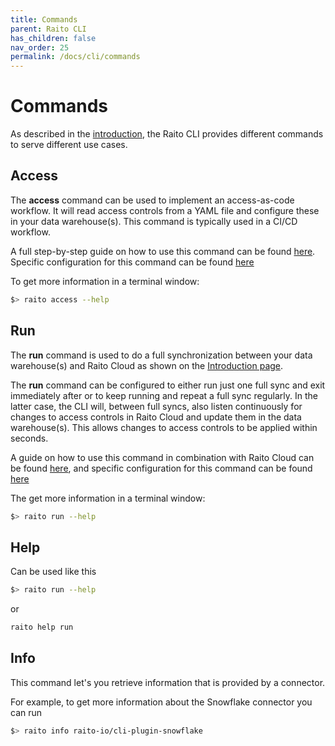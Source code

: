 ```yaml
---
title: Commands
parent: Raito CLI
has_children: false
nav_order: 25
permalink: /docs/cli/commands
---
```


# Commands
As described in the [introduction](/docs/cli/intro), the Raito CLI provides different commands to serve different use cases.

## Access 
The **access** command can be used to implement an access-as-code workflow. It will read access controls from a YAML file and configure these in your data warehouse(s). This command is typically used in a CI/CD workflow.

A full step-by-step guide on how to use this command can be found [here](/docs/guide/access). Specific configuration for this command can be found [here](/docs/cli/configuration#access)

To get more information in a terminal window:
```bash
$> raito access --help
```

## Run
The **run** command is used to do a full synchronization between your data warehouse(s) and Raito Cloud as shown on the [Introduction page](/docs/cli/intro). 

The **run** command can be configured to either run just one full sync and exit immediately after or to keep running and repeat a full sync regularly. In the latter case, the CLI will, between full syncs, also listen continuously for changes to access controls in Raito Cloud and update them in the data warehouse(s). This allows changes to access controls to be applied within seconds.

A guide on how to use this command in combination with Raito Cloud can be found [here](/docs/guide/cloud), and specific configuration for this command can be found [here](/docs/cli/configuration#run)

The get more information in a terminal window:
```bash
$> raito run --help
```

## Help
Can be used like this
```bash
$> raito run --help
```
or
```bash
raito help run
```

## Info
This command let's you retrieve information that is provided by a connector. 

For example, to get more information about the Snowflake connector you can run
```bash
$> raito info raito-io/cli-plugin-snowflake
```